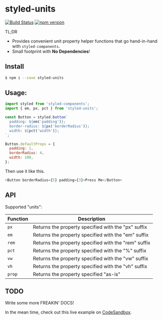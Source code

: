 # styled-units
[![Build Status](https://travis-ci.org/donavon/styled-units.svg?branch=master)](https://travis-ci.org/donavon/styled-units)
[![npm version](https://badge.fury.io/js/styled-units.svg)](https://www.npmjs.com/package/styled-units)

TL;DR

* Provides convenient unit property helper functions that go hand-in-hand with `styled-components`.
* Small footprint with **No Dependencies**!

## Install
```bash
$ npm i --save styled-units
```

## Usage:

```js
import styled from 'styled-components';
import { em, px, pct } from 'styled-units';

const Button = styled.button`
  padding: ${em('padding')};
  border-radius: ${px('borderRadius')};
  width: ${pct('width')};
`;

Button.defaultProps = {
  padding: 1,
  borderRadius: 4,
  width: 100,
};
```

Then use it like this.
```js
<Button borderRadius={5} padding={3}>Press Me</Button>
```

## API

Supported "units":

| Function  | Description |
| --------- | ----------- |
| `px` |  Returns the property specified with the "px" suffix |
| `em` |  Returns the property specified with the "em" suffix |
| `rem` |  Returns the property specified with the "rem" suffix |
| `pct` |  Returns the property specified with the "%" suffix |
| `vw` |  Returns the property specified with the "vw" suffix |
| `vh` |  Returns the property specified with the "vh" suffix |
| `prop` | Returns the property specified "as-is" |

## TODO

Write some more FREAKIN' DOCS!

In the mean time, check out this live example on [CodeSandbox](https://codesandbox.io/s/oYpNjXmWN).
